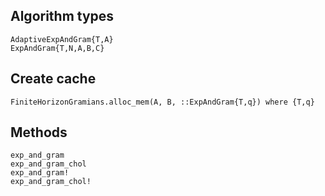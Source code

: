 ## Algorithm types

```@docs
AdaptiveExpAndGram{T,A}
ExpAndGram{T,N,A,B,C}
```

## Create cache

```@docs
FiniteHorizonGramians.alloc_mem(A, B, ::ExpAndGram{T,q}) where {T,q}
```


## Methods

```@docs
exp_and_gram
exp_and_gram_chol
exp_and_gram!
exp_and_gram_chol!
```
